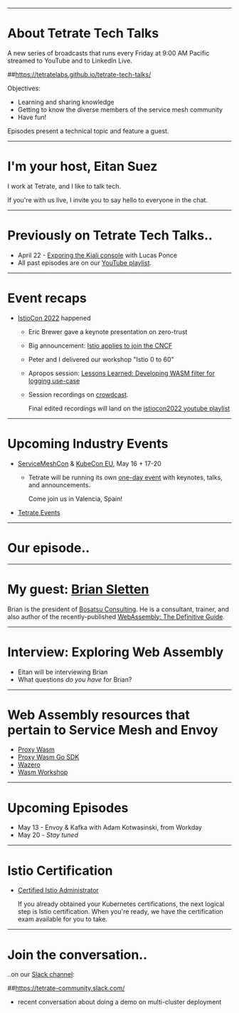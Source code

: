 
---
# About Tetrate Tech Talks

A new series of broadcasts that runs every Friday at 9:00 AM Pacific
  streamed to YouTube and to LinkedIn Live.

##https://tetratelabs.github.io/tetrate-tech-talks/

Objectives:

- Learning and sharing knowledge
- Getting to know the diverse members of the service mesh community
- Have fun!

Episodes present a technical topic and feature a guest.

---
# I'm your host, Eitan Suez

I work at Tetrate, and I like to talk tech.

If you're with us live, I invite you to say hello to everyone in the chat.

---
# Previously on Tetrate Tech Talks..

- April 22 - [Exporing the Kiali console](../../episode4/) with Lucas Ponce
- All past episodes are on our [YouTube playlist](https://www.youtube.com/playlist?list=PLm51GPKRAmTlOkjWDJBQYtjcc9WPk4E4F).

---
# Event recaps

 - [IstioCon 2022](https://events.istio.io/istiocon-2022/) happened
    - Eric Brewer gave a keynote presentation on zero-trust
    - Big announcement: [Istio applies to join the CNCF](https://istio.io/latest/blog/2022/istio-has-applied-to-join-the-cncf/)
    - Peter and I delivered our workshop "Istio 0 to 60"
    - Apropos session: [Lessons Learned: Developing WASM filter for logging use-case](https://events.istio.io/istiocon-2022/sessions/developing-wasm-filter-for-logging/)
    - Session recordings on [crowdcast](https://www.crowdcast.io/e/istiocon-2022/).

        Final edited recordings will land on the [istiocon2022 youtube playlist](https://www.youtube.com/playlist?list=PL7wB27eZmdffL2cyYauEuxcOTyGtSv4gy)

---
# Upcoming Industry Events

- [ServiceMeshCon](https://events.linuxfoundation.org/servicemeshcon-europe/) & [KubeCon EU](https://events.linuxfoundation.org/kubecon-cloudnativecon-europe/), May 16 + 17-20

    - Tetrate will be running its own [one-day event](https://www.tetrate.io/event/tetrate-envoy-and-service-mesh-immersion-day/) with keynotes, talks, and announcements.

        Come join us in Valencia, Spain!

- [Tetrate Events](https://www.tetrate.io/events/)

---
# Our episode..

---
# My guest: [Brian Sletten](https://www.linkedin.com/in/bsletten/)

Brian is the president of [Bosatsu Consulting](https://bosatsu.net/).
He is a consultant, trainer, and also author of the recently-published [WebAssembly: The Definitive Guide](https://www.oreilly.com/library/view/webassembly-the-definitive/9781492089834/).

---
# Interview: Exploring Web Assembly

  - Eitan will be interviewing Brian
  - What questions _do you have_ for Brian?

---
# Web Assembly resources that pertain to Service Mesh and Envoy

  - [Proxy Wasm](https://github.com/proxy-wasm/spec/blob/master/docs/WebAssembly-in-Envoy.md#high-level-overview)
  - [Proxy Wasm Go SDK](https://github.com/tetratelabs/proxy-wasm-go-sdk)
  - [Wazero](https://github.com/tetratelabs/wazero)
  - [Wasm Workshop](https://tetratelabs.github.io/wasm-workshop/)

---
# Upcoming Episodes

- May 13 - Envoy & Kafka with Adam Kotwasinski, from Workday
- May 20 - _Stay tuned_

---
# Istio Certification

- [Certified Istio Administrator](https://academy.tetrate.io/courses/certified-istio-administrator)

    If you already obtained your Kubernetes certifications, the next logical step is Istio certification.
    When you're ready, we have the certification exam available for you to take.

---
# Join the conversation..

..on our [Slack channel](https://tetrate-community.slack.com/):

##https://tetrate-community.slack.com/

  - recent conversation about doing a demo on multi-cluster deployment